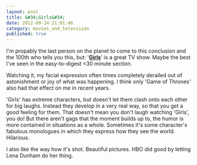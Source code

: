 ```yaml
---
layout: post
title: &#34;Girls&#34;
date: 2012-09-24 21:01:46
category: movies_and_television
published: true
---
```


I'm propably the last person on the planet to come to this conclusion and the 100th who tells you this, but: '**[Girls](http://www.imdb.com/title/tt1723816/)**' is a great TV show. Maybe the best I've seen in the easy-to-digest <30 minute section. 

Watching it, my facial expression often times completely derailed out of astonishment or joy of what was happening. I think only 'Game of Thrones' also had that effect on me in recent years.

'Girls' has extreme characters, but doesn't let them clash onto each other for big laughs. Instead they develop in a very real way, so that you get a good feeling for them. That doesn't mean you don't laugh watching 'Girls', you do! But there aren't gags that the moment builds up to, the humor is more contained in situations as a whole. Sometimes it's some character's fabulous monologues in which they express how they see the world. Hilarious.

I also like the way how it's shot. Beautiful pictures. HBO did good by letting Lena Dunham do her thing. 